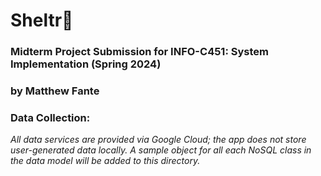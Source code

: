# Sheltr🐾
### Midterm Project Submission for INFO-C451: System Implementation (Spring 2024)
### by Matthew Fante

### Data Collection:
_All data services are provided via Google Cloud; the app does not store user-generated data locally. A sample object for all each NoSQL class in the data model will be added to this directory._